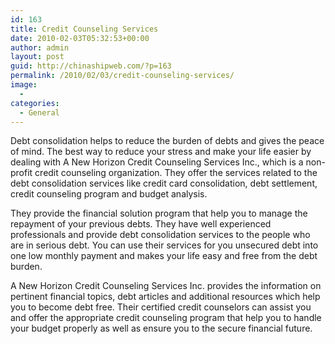 ```yaml
---
id: 163
title: Credit Counseling Services
date: 2010-02-03T05:32:53+00:00
author: admin
layout: post
guid: http://chinashipweb.com/?p=163
permalink: /2010/02/03/credit-counseling-services/
image:
  - 
categories:
  - General
---
```

Debt consolidation helps to reduce the burden of debts and gives the peace of mind. The best way to reduce your stress and make your life easier by dealing with A New Horizon Credit Counseling Services Inc., which is a non-profit credit counseling organization. They offer the services related to the debt consolidation services like credit card consolidation, debt settlement, credit counseling program and budget analysis.

They provide the financial solution program that help you to manage the repayment of your previous debts. They have well experienced professionals and provide debt consolidation services to the people who are in serious debt. You can use their services for you unsecured debt into one low monthly payment and makes your life easy and free from the debt burden.

A New Horizon Credit Counseling Services Inc. provides the information on pertinent financial topics, debt articles and additional resources which help you to become debt free. Their certified credit counselors can assist you and offer the appropriate credit counseling program that help you to handle your budget properly as well as ensure you to the secure financial future.